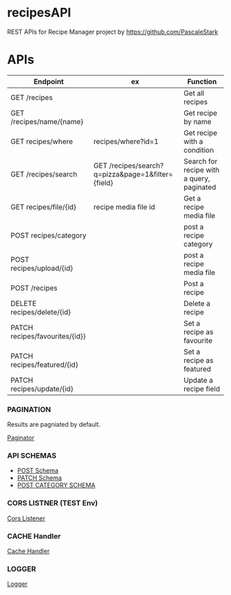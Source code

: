 # recipesAPI

REST APIs for Recipe Manager project by https://github.com/PascaleStark

# APIs


| Endpoint | ex | Function|
| ------------- | ------------- | ------------- |
| GET /recipes  |   |  Get all recipes|
| GET /recipes/name/{name} |   | Get recipe by name|
| GET recipes/where |  recipes/where?id=1 | Get recipe with a condition |
| GET /recipes/search |  GET /recipes/search?q=pizza&page=1&filter={field}| Search for recipe with a query, paginated|
| GET recipes/file/{id} |  recipe media file id | Get a recipe media file |
| POST recipes/category |   | post a recipe category|
| POST recipes/upload/{id} |   | post a recipe media file |
| POST /recipes |   | Post a recipe |
| DELETE recipes/delete/{id} |   | Delete a recipe|
| PATCH recipes/favourites/{id}} |   | Set a recipe as favourite |
| PATCH recipes/featured/{id} |   | Set a recipe as featured |
| PATCH recipes/update/{id} |   | Update a recipe field |

### PAGINATION
Results are pagniated by default. 

[Paginator](https://github.com/danistark1/recipesAPI/blob/56188d03f725c3b9260c652595a3a442b7005b67/src/RecipesPaginator.php#L14)

### API SCHEMAS

- [POST Schema](https://github.com/danistark1/recipesAPI/blob/e72d887aff4d20b5800a77e6989412bb2f892825/src/RecipesPostSchema.php#L14)
- [PATCH Schema](https://github.com/danistark1/recipesAPI/blob/630cf61b148e26f5888c037aacfc1d9c5d280906/src/RecipesPatchSchema.php#L14)
- [POST CATEGORY SCHEMA](https://github.com/danistark1/recipesAPI/blob/52f96d6966c4cdea21e18979988792364e52a2c5/src/CategorySchema.php#L11)

### CORS LISTNER (TEST Env)

[Cors Listener](https://github.com/danistark1/recipesAPI/blob/a0887c10d501cd5595468c2c254a7a43d1024265/src/CorsListener.php#L10)

### CACHE Handler

[Cache Handler](https://github.com/danistark1/recipesAPI/blob/3711659bb06cb882eb83c3596d626047201c953c/src/RecipesCacheHandler.php#L20-L19)


### LOGGER

[Logger](https://github.com/danistark1/recipesAPI/blob/44a4f2230540b7e9db197a817f844141f5117de2/src/RecipesLogger.php#L14)
